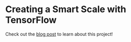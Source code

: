 # Creating a Smart Scale with TensorFlow
Check out the [blog post](https://medium.com/@xiaowenx/creating-a-smart-scale-with-tensorflow-cf62a834b670) to learn about this project!
